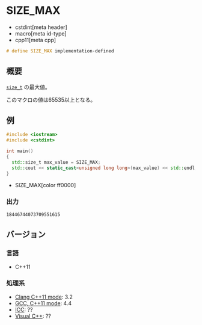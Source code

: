 # SIZE_MAX
* cstdint[meta header]
* macro[meta id-type]
* cpp11[meta cpp]

```cpp
# define SIZE_MAX implementation-defined
```

## 概要
[`size_t`](/reference/cstddef/size_t.md) の最大値。

このマクロの値は65535以上となる。


## 例
```cpp example
#include <iostream>
#include <cstdint>

int main()
{
  std::size_t max_value = SIZE_MAX;
  std::cout << static_cast<unsigned long long>(max_value) << std::endl;
}
```
* SIZE_MAX[color ff0000]

### 出力
```
18446744073709551615
```


## バージョン
### 言語
- C++11

### 処理系
- [Clang C++11 mode](/implementation.md#clang): 3.2
- [GCC, C++11 mode](/implementation.md#gcc): 4.4
- [ICC](/implementation.md#icc): ??
- [Visual C++](/implementation.md#visual_cpp): ??

